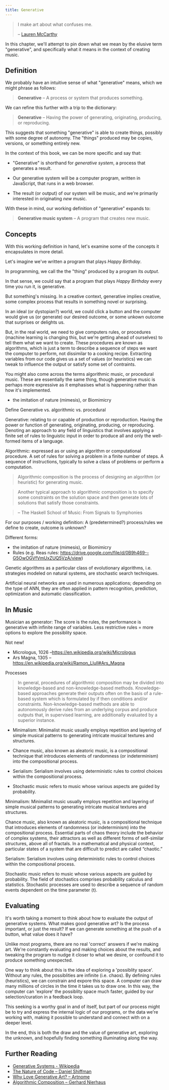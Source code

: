 ```yaml
---
title: Generative
---
```


> I make art about what confuses me.
>
> – [Lauren McCarthy](https://lauren-mccarthy.com/)

In this chapter, we'll attempt to pin down what we mean by the elusive term
"generative", and specifically what it means in the context of creating music.

## Definition

We probably have an intuitive sense of what "generative" means, which we might
phrase as follows:

> **Generative** – A process or system that produces something.

We can refine this further with a trip to the dictionary:

> **Generative** – Having the power of generating, originating, producing, or
> reproducing.

This suggests that something "generative" is able to create things, possibly
with some degree of autonomy. The "things" produced may be copies, versions, or
something entirely new.

In the context of this book, we can be more specific and say that:

- "Generative" is shorthand for _generative system_, a process that generates a
  result.

- Our generative system will be a computer program, written in JavaScript, that
  runs in a web browser.

- The result (or output) of our system will be music, and we're primarily
  interested in originating _new_ music.

With these in mind, our working definition of "generative" expands to:

> **Generative music system** – A program that creates new music.

## Concepts

With this working definition in hand, let's examine some of the concepts it
encapsulates in more detail.

Let's imagine we've written a program that plays _Happy Birthday_.

In programming, we call the the "thing" produced by a program its _output_.

In that sense, we could say that a program that plays _Happy Birthday_ every
time you run it, is generative.

But something's missing. In a creative context, generative implies creative,
some complex process that results in something novel or surprising.

In an ideal (or dystopian?) world, we could click a button and the computer
would give us (or generate) our desired outcome, or some unkown outcome that
surprises or delights us.

But, in the real world, we need to give computers rules, or procedures (machine
learning is changing this, but we're getting ahead of ourselves) to tell them
what we want to create. These procedures are known as algorithms, which is just
a term to describe a sequence of steps we want the computer to perform, not
dissimilar to a cooking recipe. Extracting variables from our code gives us a
set of values (or heuristics) we can tweak to influence the output or satisfy
some set of contraints.

You might also come across the terms algorithmic music, or procedural music.
These are essentially the same thing, though generative music is perhaps more
expressive as it emphasises what is happening rather than how it's implemented.

- the imitation of nature (mimesis), or Biomimicry

Define Generative vs. algorithmic vs. procedural

Generative: relating to or capable of production or reproduction. Having the
power or function of generating, originating, producing, or reproducing.
Denoting an approach to any field of linguistics that involves applying a finite
set of rules to linguistic input in order to produce all and only the
well-formed items of a language.

Algorithmic: expressed as or using an algorithm or computational procedure. A
set of rules for solving a problem in a finite number of steps. A sequence of
instructions, typically to solve a class of problems or perform a computation.

> Algorithmic composition is the process of designing an algorithm (or
> heuristic) for generating music.

> Another typical approach to algorithmic composition is to specify some
> constraints on the solution space and then generate lots of solutions that
> satisfy those constraints.

> – The Haskell School of Music: From Signals to Symphonies

For our purposes / working definition: A (predetermined?) process/rules we
define to create, outcome is unknown?

Different forms:

- the imitation of nature (mimesis), or Biomimicry
- Rules (e.g. Reas rules:
  https://drive.google.com/file/d/0B9h469--G5OwOGVfVmUxZUQ5VzA/view)

Genetic algorithms as a particular class of evolutionary algorithms, i.e.
strategies modeled on natural systems, are stochastic search techniques.

Artificial neural networks are used in numerous applications; depending on the
type of ANN, they are often applied in pattern recognition, prediction,
optimization and automatic classification.

## In Music

Musician as generator: The score is the rules, the performance is generative
with infinite range of variables. Less restrictive rules = more options to
explore the possiblity space.

Not new!

- Micrologus, 1026 –https://en.wikipedia.org/wiki/Micrologus
- Ars Magna, 1305 – https://en.wikipedia.org/wiki/Ramon_Llull#Ars_Magna

Processes

> In general, procedures of algorithmic composition may be divided into
> knowledge-based and non-knowledge-based methods. Knowledge-based approaches
> generate their outputs often on the basis of a rule-based system which is
> formulated by if then conditions and/or constraints. Non-knowledge-based
> methods are able to autonomously derive rules from an underlying corpus and
> produce outputs that, in supervised learning, are additionally evaluated by a
> superior instance.

- Minimalism: Minimalist music usually employs repetition and layering of simple
  musical patterns to generating intricate musical textures and structures.

- Chance music, also known as aleatoric music, is a compositional technique that
  introduces elements of randomness (or indeterminism) into the compositional
  process.

- Serialism: Serialism involves using deterministic rules to control choices
  within the compositional process.

- Stochastic music refers to music whose various aspects are guided by
  probability.

Minimalism: Minimalist music usually employs repetition and layering of simple
musical patterns to generating intricate musical textures and structures.

Chance music, also known as aleatoric music, is a compositional technique that
introduces elements of randomness (or indeterminism) into the compositional
process. Essential parts of chaos theory include the behavior of complex
systems, their attractors as well as different forms of self-similar structures,
above all of fractals. In a mathematical and physical context, particular states
of a system that are difficult to predict are called “chaotic.”

Serialism: Serialism involves using deterministic rules to control choices
within the compositional process.

Stochastic music refers to music whose various aspects are guided by
probability. The field of stochastics comprises probability calculus and
statistics. Stochastic processes are used to describe a sequence of random
events dependent on the time parameter (t).

## Evaluating

It's worth taking a moment to think about how to evaluate the output of
generative systems. What makes good generative art? Is the process important, or
just the result? If we can generate something at the push of a button, what
value does it have?

Unlike most programs, there are no real 'correct' answers if we're making art.
We're constantly evaluating and making choices about the results, and tweaking
the program to nudge it closer to what we desire, or confound it to produce
something unexpected.

One way to think about this is the idea of exploring a 'possiblity space'.
Without any rules, the possiblities are infinite (i.e. chaos). By defining rules
(heuristics), we can constrain and expore this space. A computer can draw many
millions of circles in the time it takes us to draw one. In this way, the
computer can 'explore' the possiblity space much faster, guided by our
selection/curation in a feedback loop.

This seeking is a worthy goal in and of itself, but part of our process might be
to try and express the internal logic of our programs, or the data we're working
with, making it possible to understand and connect with on a deeper level.

In the end, this is both the draw and the value of generative art, exploring the
unknown, and hopefully finding something illuminating along the way.

## Further Reading

- [Generative Systems - Wikipedia](https://en.wikipedia.org/wiki/Generative_systems)
- [The Nature of Code – Daniel Shiffman](https://natureofcode.com/)
- [Why Love Generative Art? – Artnome](https://www.artnome.com/news/2018/8/8/why-love-generative-art)
- [Algorithmic Composition – Gerhard Nierhaus](https://www.springer.com/gp/book/9783211755396)
